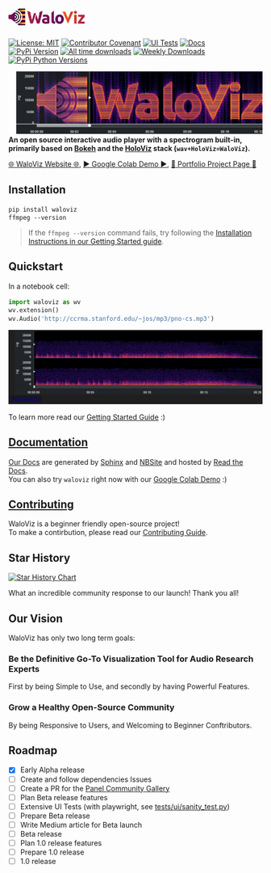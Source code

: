 <h1><img class="dark-light" src="doc/_static/logo_horizontal.png" style="width: 30%;"></h1>

[![License: MIT](https://img.shields.io/badge/License-MIT-yellow.svg)](https://opensource.org/licenses/MIT)
[![Contributor Covenant](https://img.shields.io/badge/Contributor%20Covenant-2.1-4baaaa.svg)](code_of_conduct.md)
[![UI Tests](https://github.com/AlonKellner/waloviz/actions/workflows/ui-tests.yml/badge.svg)](https://github.com/AlonKellner/waloviz/actions/workflows/ui-tests.yml)
[![Docs](https://github.com/AlonKellner/waloviz/actions/workflows/docsite.yml/badge.svg)](https://waloviz.com/en/latest)  
[![PyPi Version](https://img.shields.io/pypi/v/waloviz.svg)](https://pypi.python.org/pypi/waloviz/)
[![All time downloads](https://static.pepy.tech/badge/waloviz)](https://pepy.tech/project/waloviz)
[![Weekly Downloads](https://static.pepy.tech/badge/waloviz/week)](https://pepy.tech/project/waloviz)
[![PyPi Python Versions](https://img.shields.io/pypi/pyversions/waloviz.svg)](https://pypi.python.org/pypi/waloviz/)

[![example snapshot](doc/resources/example_snapshot.png)](https://waloviz.com)
**An open source interactive audio player with a spectrogram built-in, primarily based on [Bokeh](https://bokeh.org/) and the [HoloViz](https://holoviz.org/) stack (`wav+HoloViz=WaloViz`).**

[:globe_with_meridians: WaloViz Website :globe_with_meridians:](https://waloviz.com), [:arrow_forward: Google Colab Demo :arrow_forward:](https://colab.research.google.com/drive/1euQCxaNlTg0pGvXz6d7RSoDhM3B1k7dy), [:bust_in_silhouette: Portfolio Project Page :bust_in_silhouette:](https://alonkellner.com/projects/open-source_2024-07-25_waloviz/)

## Installation

```shell
pip install waloviz
ffmpeg --version
```

> If the `ffmpeg --version` command fails, try following the [Installation Instructions in our Getting Started guide](https://waloviz.com/en/stable/getting-started.html#explanation).

## Quickstart

In a notebook cell:

```python
import waloviz as wv
wv.extension()
wv.Audio('http://ccrma.stanford.edu/~jos/mp3/pno-cs.mp3')
```

![Stereo Example](doc/resources/simple-stereo-example.png)

To learn more read our [Getting Started Guide](https://waloviz.com/en/latest/getting-started.html) :)

## [Documentation](https://waloviz.com)

[Our Docs](https://waloviz.com) are generated by [Sphinx](https://www.sphinx-doc.org/en/master/) and [NBSite](https://nbsite.holoviz.org/) and hosted by [Read the Docs](https://docs.readthedocs.io/en/stable/).  
You can also try `waloviz` right now with our [Google Colab Demo](https://colab.research.google.com/drive/1euQCxaNlTg0pGvXz6d7RSoDhM3B1k7dy?usp=sharing) :)

## [Contributing](CONTRIBUTING.md)

WaloViz is a beginner friendly open-source project!  
To make a contirbution, please read our [Contributing Guide](CONTRIBUTING.md).

## Star History

<a href="https://star-history.com/#AlonKellner/waloviz&Date">
 <picture>
   <source media="(prefers-color-scheme: dark)" srcset="https://api.star-history.com/svg?repos=AlonKellner/waloviz&type=Date&theme=dark" />
   <source media="(prefers-color-scheme: light)" srcset="https://api.star-history.com/svg?repos=AlonKellner/waloviz&type=Date" />
   <img alt="Star History Chart" src="https://api.star-history.com/svg?repos=AlonKellner/waloviz&type=Date" />
 </picture>
</a>

What an incredible community response to our launch! Thank you all!

## Our Vision

WaloViz has only two long term goals:

### **Be the Definitive Go-To Visualization Tool for Audio Research Experts**

First by being Simple to Use, and secondly by having Powerful Features.

### **Grow a Healthy Open-Source Community**

By being Responsive to Users, and Welcoming to Beginner Conftributors.

## Roadmap

- [x] Early Alpha release
- [ ] Create and follow dependencies Issues
- [ ] Create a PR for the [Panel Community Gallery](https://panel.holoviz.org/gallery/index.html#community-gallery)
- [ ] Plan Beta release features
- [ ] Extensive UI Tests (with playwright, see [tests/ui/sanity_test.py](tests/ui/sanity_test.py))
- [ ] Prepare Beta release
- [ ] Write Medium article for Beta launch
- [ ] Beta release
- [ ] Plan 1.0 release features
- [ ] Prepare 1.0 release
- [ ] 1.0 release
